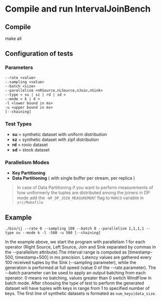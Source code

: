# Compile and run IntervalJoinBench

## Compile
make all

## Configuration of tests

### Parameters
```
--rate <value>
--sampling <value>
--batch <size>
--parallelism <nRSource,nLSource,nJoin,nSink>
--type < su | sz | rd | sd >
--mode < k | d >
-l <lower bound in ms>
-u <upper bound in ms>
[--chaining]
```

### Test Types

- **su** = synthetic dataset with uniform distribution
- **sz** = synthetic dataset with zipf distribution
- **rd** = rovio dataset
- **sd** = stock dataset

### Parallelism Modes
- **Key Partitioning**
- **Data Partitioning** ( with single buffer per stream, per replica )

> In case of Data Partitioning if you want to perform measurements of how uniformerly the tuples are distributed among the joiners in DP mode add the `-WF_DP_JOIN_MEASUREMENT` flag to `MARCO` variable in `src/Makefile`

## Example
``./bin/ij --rate 0 --sampling 100 --batch 0 --parallelism 1,1,1,1 --type su --mode k -l -500 -u 500 [--chaining] ``

In the example above, we start the program with parallelism 1 for each operator (Right Source, Left Source, Join and Sink separated by commas in the --parallelism attribute).The interval range is computed as [timestamp-500, timestamp+500] in ms precision. Latency values are gathered every 100 received tuples by the Sink (--sampling parameter), while the generation is performed at full speed (value 0 of the --rate parameter). The --batch parameter can be used to apply an output batching from each operator: 0 means no batching, values greater than 0 switch WindFlow in batch mode. After choosing the type of test to perform the generated dataset will have tuples with keys in range from 1 to specified number of keys. The first line of synthetic datasets is formated as `num_keys|data_size`.
